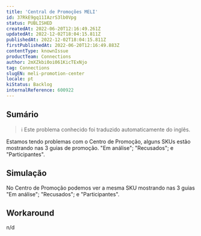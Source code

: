 ```yaml
---
title: 'Central de Promoções MELI'
id: 37RkE9gq11IAzrS3lb0Vpg
status: PUBLISHED
createdAt: 2022-06-20T12:16:49.261Z
updatedAt: 2022-12-02T18:04:15.811Z
publishedAt: 2022-12-02T18:04:15.811Z
firstPublishedAt: 2022-06-20T12:16:49.883Z
contentType: knownIssue
productTeam: Connections
author: 2mXZkbi0oi061KicTExNjo
tag: Connections
slugEN: meli-promotion-center
locale: pt
kiStatus: Backlog
internalReference: 600922
---
```


## Sumário

>ℹ️ Este problema conhecido foi traduzido automaticamente do inglês.



Estamos tendo problemas com o Centro de Promoção, alguns SKUs estão mostrando nas 3 guias de promoção. "Em análise"; "Recusados"; e "Participantes".



## Simulação



No Centro de Promoção podemos ver a mesma SKU mostrando nas 3 guias "Em análise"; "Recusados"; e "Participantes".



## Workaround


n/d

